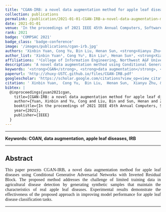 ```yaml
---
title: "CGAN-IRB: a novel data augmentation method for apple leaf diseases"
collection: publications
permalink: /publication/2021-01-01-CGAN-IRB-a-novel-data-augmentation-method-for-apple-leaf-diseases
date: 2021-01-01
venue: 'In the proceedings of 2021 IEEE 45th Annual Computers, Software, and Applications Conference (COMPSAC)'
rank: 2021
badge: 'COMPSAC 2021'
badge_class: 'badge-conference'
image: '/images/publications/cgan-irb.jpg'
authors: 'Xinbin Yuan, Cong Yu, Bin Liu, Henan Sun, <strong>Xianyu Zhu</strong>'
author_list: 'Xinbin Yuan¹, Cong Yu¹, Bin Liu¹, Henan Sun¹, <strong>Xianyu Zhu¹</strong>'
affiliations: '¹College of Information Engineering, Northwest A&F University, Yangling, China'
description: 'A novel data augmentation method using Conditional Generative Adversarial Networks with Inverted Residual Block for apple leaf disease detection.'
keywords: '<strong>CGAN</strong>, <strong>data augmentation</strong>, <strong>apple leaf diseases</strong>, <strong>IRB</strong>'
paperurl: 'http://zhuxy-USTC.github.io/files/CGAN-IRB.pdf'
googlescholar: 'https://scholar.google.com/citations?view_op=view_citation&hl=en&user=DHVjR2oAAAAJ&citation_for_view=DHVjR2oAAAAJ:u5HHmVD_uO8C'
citation: ' Xinbin Yuan,  Cong Yu,  Bin Liu,  Henan Sun,  Xianyu Zhu, &quot;CGAN-IRB: a novel data augmentation method for apple leaf diseases.&quot; In the proceedings of 2021 IEEE 45th Annual Computers, Software, and Applications Conference (COMPSAC), 2021.'
bibtex: |
  @inproceedings{yuan2021cgan,
    title={CGAN-IRB: a novel data augmentation method for apple leaf diseases},
    author={Yuan, Xinbin and Yu, Cong and Liu, Bin and Sun, Henan and Zhu, Xianyu},
    booktitle={In the proceedings of 2021 IEEE 45th Annual Computers, Software, and Applications Conference (COMPSAC)},
    year={2021},
    publisher={IEEE}
  }
---
```



--------

**Keywords: CGAN, data augmentation, apple leaf diseases, IRB**


--------

## Abstract
<div style="font-family: 'Times New Roman', Times, serif;">
<p style="text-align: justify;">
This paper presents CGAN-IRB, a novel data augmentation method for apple leaf diseases using Conditional Generative Adversarial Networks with Inverted Residual Block. The proposed method addresses the challenge of limited training data in agricultural disease detection by generating synthetic samples that maintain the characteristics of real apple leaf diseases. Experimental results demonstrate the effectiveness of the proposed approach in improving model performance for apple leaf disease classification tasks.
</p>
</div>


--------